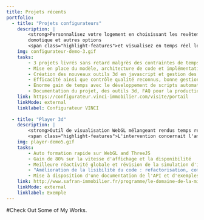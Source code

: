 ```yaml
---
title: Projets récents
portfolio:    
  - title: "Projets configurateurs"
    description: |
        <strong>Personnalisez votre logement en choisissant les revêtements de sol, placards,
        domotique et autres options 
        <span class="highlight-features">et visualisez en temps réel le rendu de vos choix</span>.</strong>
    img: configurateur-demo-3.gif
    tasks: 
        - 3 projets livrés sans retard malgrès des contraintes de temps fortes
        - Mise en place du modèle, architecture de code et implémentation
        - Création des nouveaux outils 3d en javascript et gestion des échanges avec l'équipe 3d
        - Efficacité ainsi que contrôle qualité reconnus, bonne gestion du groupe
        - Enorme gain de temps avec le développement de scripts automatisant les manipulations des médias 3d
        - Documentation du projet, des outils 3d, FAQ pour la production des médias      
    link: https://configurateur.vinci-immobilier.com/visite/portail
    linkMode: external
    linklabel: Configurateur VINCI
    
  - title: "Player 3d"
    description: |
        <strong>Outil de visualisation WebGL mélangeant rendus temps réel et pré-calculé.
        <span class="highlight-features">L'intervention concernait l'amélioration des performances et du temps de chargement.</span></strong>
    img: player-demo5.gif
    tasks: 
        - Auto formation rapide sur WebGL and ThreeJS
        - Gain de 80% sur la vitesse d'affichage et la disponibilité 
        - Meilleure réactivité globale et révision de la simulation d'inertie
        - "Amélioration de la lisibilité du code : refactorisation, commentaires et séparation en 4 classes à responsabilité unique"
        - Mise à disposition d'une documentation de l'API et d'exemples pour une meilleure prise en main par les autres équipes 
    link: http://www.safran-immobilier.fr/programme/le-domaine-de-la-mission-talence-gironde/?template=maquette#navigation-programme
    linkMode: external
    linklabel: Exemple
---
```

#Check Out Some of My Works.